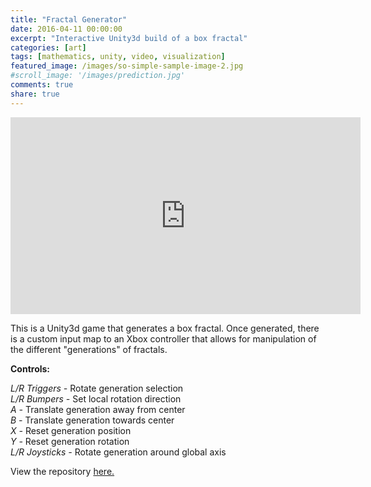 ```yaml
---
title: "Fractal Generator"
date: 2016-04-11 00:00:00
excerpt: "Interactive Unity3d build of a box fractal"
categories: [art]
tags: [mathematics, unity, video, visualization]
featured_image: /images/so-simple-sample-image-2.jpg 
#scroll_image: '/images/prediction.jpg'
comments: true
share: true
---
```


<iframe width="560" height="315" src="https://www.youtube.com/embed/19sgSaJe0JM" frameborder="0" allowfullscreen></iframe>


This is a Unity3d game that generates a box fractal. Once generated, there is a
custom input map to an Xbox controller that allows for manipulation of the
different "generations" of fractals.  

**Controls:**

*L/R Triggers -* Rotate generation selection  
*L/R Bumpers -* Set local rotation direction  
*A -*  Translate generation away from center  
*B -* Translate generation towards center  
*X -* Reset generation position  
*Y -* Reset generation rotation  
*L/R Joysticks -* Rotate generation around global axis  

View the repository [here.](https://github.com/galenballew/Fractal-Interactive)
